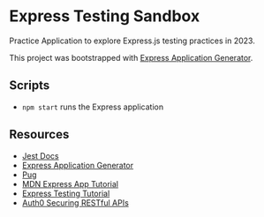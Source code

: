 # Express Testing Sandbox

Practice Application to explore Express.js testing practices in 2023.

This project was bootstrapped with [Express Application Generator](https://expressjs.com/en/starter/generator.html).

## Scripts

- `npm start` runs the Express application

## Resources

- [Jest Docs](https://jestjs.io/docs/getting-started)
- [Express Application Generator](https://expressjs.com/en/starter/generator.html)
- [Pug](https://pugjs.org/api/getting-started.html)
- [MDN Express App Tutorial](https://developer.mozilla.org/en-US/docs/Learn/Server-side/Express_Nodejs/)
- [Express Testing Tutorial](https://www.albertgao.xyz/2017/05/24/how-to-test-expressjs-with-jest-and-supertest/)
- [Auth0 Securing RESTful APIs](https://auth0.com/blog/node-js-and-express-tutorial-building-and-securing-restful-apis/)
